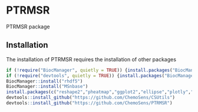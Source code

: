 # PTRMSR
PTRMSR package


## Installation
The installation of PTRMSR requires the installation of other packages
```R
if (!require("BiocManager", quietly = TRUE)) {install.packages("BiocManager")}
if (!require("devtools", quietly = TRUE)) {install.packages("BiocManager")}
BiocManager::install("rhdf5")
BiocManager::install("MSnbase")
install.packages(c("reshape2","pheatmap","ggplot2","ellipse","plotly","FactoMineR")
devtools::install_github("https://github.com/ChemoSens/CSUtils")
devtools::install_github("https://github.com/ChemoSens/PTRMSR")
```
